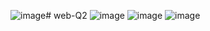 ![image](https://github.com/user-attachments/assets/b8c3695c-8c48-429f-9193-5b1baed913eb)# web-Q2
![image](https://github.com/user-attachments/assets/04d64cd3-0014-4a26-99ca-e2f6e00fb44a)
![image](https://github.com/user-attachments/assets/77aeb66a-77d9-4f96-81f2-0a83a77b90af)
![image](https://github.com/user-attachments/assets/3ffc3dbe-600c-4a9a-98d2-8c750f5d78e0)
